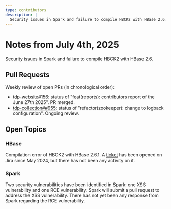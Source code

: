 ```yaml
---
type: contributors
description: |
  Security issues in Spark and failure to compile HBCK2 with HBase 2.6.
---
```


# Notes from July 4th, 2025

Security issues in Spark and failure to compile HBCK2 with HBase 2.6.

## Pull Requests

Weekly review of open PRs (in chronological order):

- [tdp-website#156](https://github.com/TOSIT-IO/tdp-website/pull/156): status of "feat(reports): contributors report of the June 27th 2025". PR merged.
- [tdp-collection##955](https://github.com/TOSIT-IO/tdp-collection/pull/955): status of "refactor(zookeeper): change to logback configuration". Ongoing review.

## Open Topics

### HBase

Compilation error of HBCK2 with HBase 2.6.1. A [ticket](https://issues.apache.org/jira/browse/HBASE-28610) has been opened on Jira since May 2024, but there has not been any activity on it.

### Spark

Two security vulnerabilities have been identified in Spark: one XSS vulnerability and one RCE vulnerability. Spark will submit a pull request to address the XSS vulnerability. There has not yet been any response from Spark regarding the RCE vulnerability.
